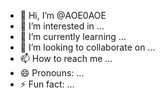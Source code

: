 - 👋 Hi, I’m @AOE0AOE
- 👀 I’m interested in ...
- 🌱 I’m currently learning ...
- 💞️ I’m looking to collaborate on ...
- 📫 How to reach me ...
- 😄 Pronouns: ...
- ⚡ Fun fact: ...

<!---
AOE0AOE/AOE0AOE is a ✨ special ✨ repository because its `README.md` (this file) appears on your GitHub profile.
You can click the Preview link to take a look at your changes.
--->
